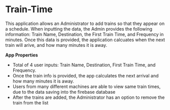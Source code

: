 # Train-Time

This application allows an Administrator to add trains so that they appear on a schedule. When inputting the data, the Admin provides the following information: Train Name, Destination, the First Train Time, and Frequency in minutes. Once this data is provided, the application calcuates when the next train will arive, and how many minutes it is away.

**App Properties**

- Total of 4 user inputs: Train Name, Destination, First Train Time, and Frequency.
- Once the train info is provided, the app calculates the next arrival and how many minutes it is away.
- Users from many different machines are able to view same train times, due to the data saving into the firebase database
- After the trains are added, the Administrator has an option to remove the train from the list
